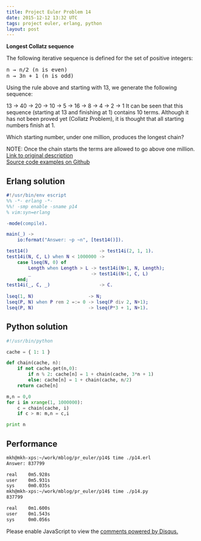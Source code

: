 ```yaml
---
title: Project Euler Problem 14
date: 2015-12-12 13:32 UTC
tags: project euler, erlang, python
layout: post
---
```


<b>Longest Collatz sequence</b>

The following iterative sequence is defined for the set of positive integers:<br>
<pre>
n → n/2 (n is even)
n → 3n + 1 (n is odd)
</pre>

Using the rule above and starting with 13, we generate the following sequence:

13 → 40 → 20 → 10 → 5 → 16 → 8 → 4 → 2 → 1
It can be seen that this sequence (starting at 13 and finishing at 1) contains 10 terms. Although it has not been proved yet (Collatz Problem), it is thought that all starting numbers finish at 1.

Which starting number, under one million, produces the longest chain?

NOTE: Once the chain starts the terms are allowed to go above one million.
[Link to original description](https://projecteuler.net/problem=14)<br/>
[Source code examples on Github](https://github.com/mijkenator/pr_euler/tree/master/p14)<br>

## Erlang solution
```erlang
#!/usr/bin/env escript
%% -*- erlang -*-
%%! -smp enable -sname p14
% vim:syn=erlang

-mode(compile).

main(_) ->
    io:format("Answer: ~p ~n", [test14()]).

test14()                          -> test14i(2, 1, 1).
test14i(N, C, L) when N < 1000000 ->
    case lseq(N, 0) of
        Length when Length > L -> test14i(N+1, N, Length);
        _                      -> test14i(N+1, C, L)
    end;
test14i(_, C, _)                  -> C.
    
lseq(1, N)                    -> N;
lseq(P, N) when P rem 2 =:= 0 -> lseq(P div 2, N+1);
lseq(P, N)                    -> lseq(P*3 + 1, N+1).

```

## Python solution
```python
#!/usr/bin/python

cache = { 1: 1 }

def chain(cache, n):
    if not cache.get(n,0):
        if n % 2: cache[n] = 1 + chain(cache, 3*n + 1)
        else: cache[n] = 1 + chain(cache, n/2)
    return cache[n]

m,n = 0,0
for i in xrange(1, 1000000):
    c = chain(cache, i)
    if c > m: m,n = c,i

print n

```



## Performance
```bash
mkh@mkh-xps:~/work/mblog/pr_euler/p14$ time ./p14.erl
Answer: 837799

real    0m5.928s
user    0m5.931s
sys     0m0.035s
mkh@mkh-xps:~/work/mblog/pr_euler/p14$ time ./p14.py
837799

real    0m1.600s
user    0m1.543s
sys     0m0.056s
```

<div id="disqus_thread"></div>
<script>
/**
* RECOMMENDED CONFIGURATION VARIABLES: EDIT AND UNCOMMENT THE SECTION BELOW TO INSERT DYNAMIC VALUES FROM YOUR PLATFORM OR CMS.
* LEARN WHY DEFINING THESE VARIABLES IS IMPORTANT: https://disqus.com/admin/universalcode/#configuration-variables
*/
/*
var disqus_config = function () {
    this.page.url = '2015/12/12/project-euler-problem-14/'; // Replace PAGE_URL with your page's canonical URL variable
    this.page.identifier = 'pep14'; // Replace PAGE_IDENTIFIER with your page's unique identifier variable
};
*/
(function() { // DON'T EDIT BELOW THIS LINE
var d = document, s = d.createElement('script');

s.src = '//mijkenator.disqus.com/embed.js';

s.setAttribute('data-timestamp', +new Date());
(d.head || d.body).appendChild(s);
})();
</script>
<noscript>Please enable JavaScript to view the <a href="https://disqus.com/?ref_noscript" rel="nofollow">comments powered by Disqus.</a></noscript>

